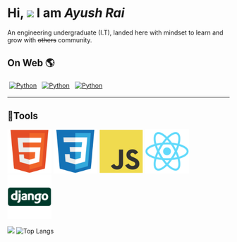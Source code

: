 # Hi, <img src="https://c.tenor.com/xS_t2ANBv9UAAAAi/elsalla.gif" width="30px"> I am ***Ayush Rai***

 

 An engineering undergraduate (I.T), landed here with mindset to learn and grow with ~~others~~  community.

## On  Web 🌎


 
 <a href="https://www.twitter.com/ayushra39063410" target="_blank" rel="nooperner noreferrer"><img src="https://cdn.jsdelivr.net/npm/simple-icons@3.13.0/icons/twitter.svg" alt="Python"
  height="40" style="vertical-align:top; margin:4px"></a>         <a href="https://www.linkedin.com/in/ayush-rai-418723151" target="_blank" rel="noopener noreferrer"> <img src="https://cdn.jsdelivr.net/npm/simple-icons@v3/icons/linkedin.svg" alt="Python" height="40" style="vertical-align:top; margin:4px"></a>     <a href="mailto:ayushrai12.1999@gmail.com"> <img src="https://cdn.jsdelivr.net/npm/simple-icons@v3/icons/gmail.svg" alt="Python" height="40" style="vertical-align:top; margin:4px"></a>

 

 

 
 ---
 ## 🧰Tools
 
 <img src="https://github.com/devicons/devicon/blob/master/icons/html5/html5-original.svg" width="100px">  <img src="https://github.com/devicons/devicon/blob/master/icons/css3/css3-original.svg" width="100px">   <img src="https://github.com/devicons/devicon/blob/master/icons/javascript/javascript-original.svg" width="100px">  <img src="https://github.com/devicons/devicon/blob/master/icons/react/react-original.svg" width="100px"> <img src="https://github.com/devicons/devicon/blob/master/icons/django/django-original.svg" width="100px">
 
 
 




<img src="https://github-readme-stats.vercel.app/api?username=HONEYRAI&show_icons=true&theme=tokyonight" />  ![Top Langs](https://github-readme-stats.vercel.app/api/top-langs/?username=honeyrai&theme=tokyonight)
 

